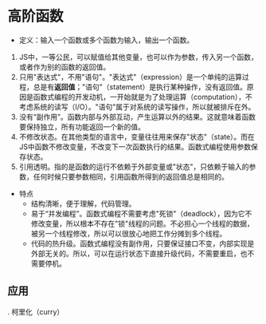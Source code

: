 # 高阶函数

- 定义：输入一个函数或多个函数为输入，输出一个函数。
1. JS中，一等公民，可以赋值给其他变量，也可以作为参数，传入另一个函数，或者作为别的函数的返回值。
2. 只用"表达式"，不用"语句"。"表达式"（expression）是一个单纯的运算过程，总是有<b>返回值</b>；"语句"（statement）是执行某种操作，没有返回值。原因是函数式编程的开发动机，一开始就是为了处理运算（computation），不考虑系统的读写（I/O）。"语句"属于对系统的读写操作，所以就被排斥在外。
3. 没有“副作用”。函数内部与外部互动，产生运算以外的结果。这就意味着函数要保持独立，所有功能返回一个新的值。
4. 不修改状态。在其他类型的语言中，变量往往用来保存"状态"（state）。而在JS中函数不修改变量，不改变下一次函数执行的结果。函数式编程使用参数保存状态。
5. 引用透明。指的是函数的运行不依赖于外部变量或"状态"，只依赖于输入的参数，任何时候只要参数相同，引用函数所得到的返回值总是相同的。

- 特点
  - 结构清晰，便于理解，代码管理。
  - 易于“并发编程”。函数式编程不需要考虑"死锁"（deadlock），因为它不修改变量，所以根本不存在"锁"线程的问题。不必担心一个线程的数据，被另一个线程修改，所以可以很放心地把工作分摊到多个线程。
  - 代码的热升级。函数式编程没有副作用，只要保证接口不变，内部实现是外部无关的。所以，可以在运行状态下直接升级代码，不需要重启，也不需要停机。

## 应用
. 柯里化（curry）